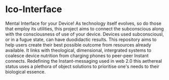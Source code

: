 # Ico-Interface
Mental Interface for your Device! 
As technology itself evolves, so do those that employ its utilities, this project aims to connect the subconscious along with the consciousness of use
of your device. Devices used subconsciousl, or in a fugue state, can have duodidactic results. This repository aims to help users create their best possible
outcome from resources already available.
It links with theological, dimensional, intergrated systems to coalesce device nutrition from charging phones to peer-peer Instant connects.
Redefining the Instant-messaging used in web 2.0 this aethereal status uses a plethora of object solutions to prioritise one's needs to their 
biological essence.

